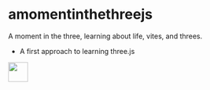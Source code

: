 # amomentinthethreejs
A moment in the three, learning about life, vites, and threes.


* A first approach to learning three.js

<img src="https://github.com/acroooo/amomentinthethreejs/video.gif" width="40" height="40" />